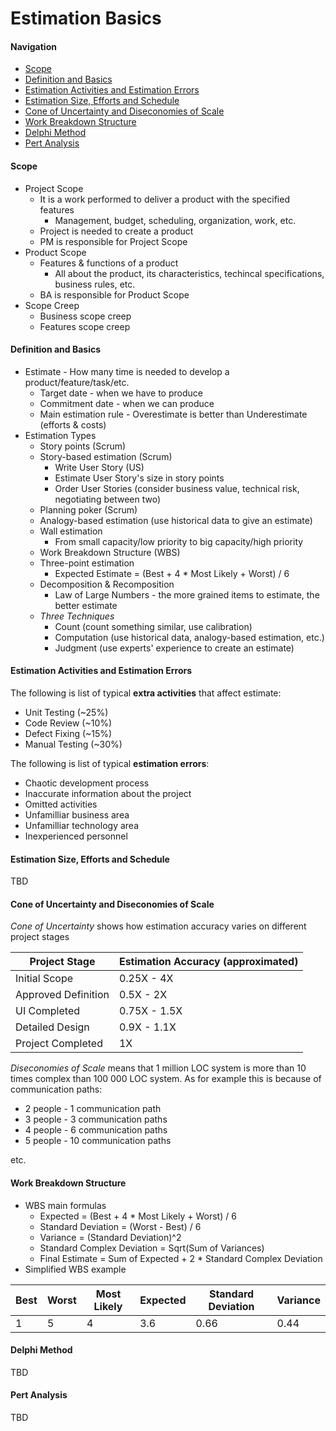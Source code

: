 # Estimation Basics

#### Navigation
- [Scope](https://github.com/kakarotto67/KnowledgeBank/blob/master/Estimation/Basics.md#scope)
- [Definition and Basics](https://github.com/kakarotto67/KnowledgeBank/blob/master/Estimation/Basics.md#definition-and-basics)
- [Estimation Activities and Estimation Errors](https://github.com/kakarotto67/KnowledgeBank/blob/master/Estimation/Basics.md#estimation-activities-and-estimation-errors)
- [Estimation Size, Efforts and Schedule](https://github.com/kakarotto67/KnowledgeBank/blob/master/Estimation/Basics.md#estimation-size-efforts-and-schedule)
- [Cone of Uncertainty and Diseconomies of Scale](https://github.com/kakarotto67/KnowledgeBank/blob/master/Estimation/Basics.md#cone-of-uncertainty-and-diseconomies-of-scale)
- [Work Breakdown Structure](https://github.com/kakarotto67/KnowledgeBank/blob/master/Estimation/Basics.md#work-breakdown-structure)
- [Delphi Method](https://github.com/kakarotto67/KnowledgeBank/blob/master/Estimation/Basics.md#delphi-method)
- [Pert Analysis](https://github.com/kakarotto67/KnowledgeBank/blob/master/Estimation/Basics.md#pert-analysis)

#### Scope
- Project Scope
  - It is a work performed to deliver a product with the specified features
    - Management, budget, scheduling, organization, work, etc.
  - Project is needed to create a product
  - PM is responsible for Project Scope
- Product Scope
  - Features & functions of a product
    - All about the product, its characteristics, techincal specifications, business rules, etc.
  - BA is responsible for Product Scope
- Scope Creep
  - Business scope creep
  - Features scope creep

#### Definition and Basics
- Estimate - How many time is needed to develop a product/feature/task/etc.
  - Target date - when we have to produce
  - Commitment date - when we can produce
  - Main estimation rule - Overestimate is better than Underestimate (efforts & costs)
- Estimation Types
  - Story points (Scrum)
  - Story-based estimation (Scrum)
    - Write User Story (US)
    - Estimate User Story's size in story points
    - Order User Stories (consider business value, technical risk, negotiating between two)
  - Planning poker (Scrum)
  - Analogy-based estimation (use historical data to give an estimate)
  - Wall estimation
    - From small capacity/low priority to big capacity/high priority
  - Work Breakdown Structure (WBS)
  - Three-point estimation
    - Expected Estimate = (Best + 4 * Most Likely + Worst) / 6
  - Decomposition & Recomposition
    - Law of Large Numbers - the more grained items to estimate, the better estimate
  - *Three Techniques*
    - Count (count something similar, use calibration)
    - Computation (use historical data, analogy-based estimation, etc.)
    - Judgment (use experts' experience to create an estimate)

#### Estimation Activities and Estimation Errors
The following is list of typical **extra activities** that affect estimate:
- Unit Testing (~25%)
- Code Review (~10%)
- Defect Fixing (~15%)
- Manual Testing (~30%)

The following is list of typical **estimation errors**:
- Chaotic development process
- Inaccurate information about the project
- Omitted activities
- Unfamilliar business area
- Unfamilliar technology area
- Inexperienced personnel

#### Estimation Size, Efforts and Schedule
TBD

#### Cone of Uncertainty and Diseconomies of Scale
*Cone of Uncertainty* shows how estimation accuracy varies on different project stages

| Project Stage | Estimation Accuracy (approximated) |
| --- | --- |
| Initial Scope | 0.25X - 4X |
| Approved Definition | 0.5X - 2X |
| UI Completed | 0.75X - 1.5X |
| Detailed Design | 0.9X - 1.1X |
| Project Completed | 1X |

*Diseconomies of Scale* means that  1 million LOC system is more than 10 times complex than 100 000 LOC system.
As for example this is because of communication paths:
- 2 people - 1 communication path
- 3 people - 3 communication paths
- 4 people - 6 communication paths
- 5 people - 10 communication paths

etc.

#### Work Breakdown Structure
- WBS main formulas
  - Expected = (Best + 4 * Most Likely + Worst) / 6
  - Standard Deviation = (Worst - Best) / 6
  - Variance = (Standard Deviation)^2
  - Standard Complex Deviation = Sqrt(Sum of Variances)
  - Final Estimate = Sum of Expected + 2 * Standard Complex Deviation
- Simplified WBS example

| Best | Worst | Most Likely | Expected | Standard Deviation | Variance |
| --- | --- | --- | --- | --- | --- |
| 1 | 5 | 4 | 3.6 | 0.66 | 0.44 |

#### Delphi Method
TBD

#### Pert Analysis
TBD
